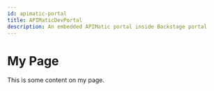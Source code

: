 ```yaml
---
id: apimatic-portal
title: APIMaticDevPortal
description: An embedded APIMatic portal inside Backstage portal
---
```


# My Page

This is some content on my page.

<div id="apimatic-widget" style="height: 100%; width: 100%;"></div>
<button id="myButton">Click me</button>

<script type="text/javascript" src="myScript.js"></script>

